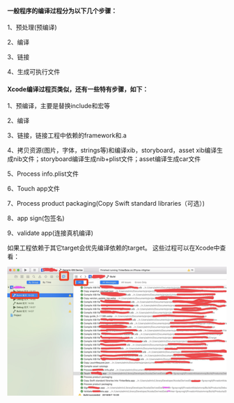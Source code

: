 
#### 一般程序的编译过程分为以下几个步骤：

1、预处理(预编译)

2、编译

3、链接

4、生成可执行文件

#### Xcode编译过程页类似，还有一些特有步骤，如下：

1、预编译，主要是替换include和宏等

2、编译

3、链接，链接工程中依赖的framework和.a

4、拷贝资源(图片，字体，strings等)和编译xib，storyboard，asset
xib编译生成nib文件；storyboard编译生成nib+plist文件；asset编译生成car文件

5、Process info.plist文件

6、Touch app文件

7、Process product packaging(Copy Swift standard libraries（可选）)

8、app sign(包签名)

9、validate app(连接真机编译)

如果工程依赖于其它target会优先编译依赖的target。
这些过程可以在Xcode中查看：

![](https://raw.githubusercontent.com/hfighter/Learning-iOS/master/Xcode%E7%BC%96%E8%AF%91%E8%BF%87%E7%A8%8B/build.jpeg)




